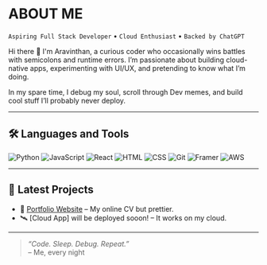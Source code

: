 # ABOUT ME

`Aspiring Full Stack Developer` • `Cloud Enthusiast` • `Backed by ChatGPT` 

Hi there 👋 I'm Aravinthan, a curious coder who occasionally wins battles with semicolons and runtime errors. I’m passionate about building cloud-native apps, experimenting with UI/UX, and pretending to know what I’m doing.

In my spare time, I debug my soul, scroll through Dev memes, and build cool stuff I’ll probably never deploy.

---

## 🛠 Languages and Tools

![Python](https://img.shields.io/badge/-Python-05122A?style=flat&logo=python)
![JavaScript](https://img.shields.io/badge/-JavaScript-05122A?style=flat&logo=javascript)
![React](https://img.shields.io/badge/-React-05122A?style=flat&logo=react)
![HTML](https://img.shields.io/badge/-HTML-05122A?style=flat&logo=html5)
![CSS](https://img.shields.io/badge/-CSS-05122A?style=flat&logo=css3)
![Git](https://img.shields.io/badge/-Git-05122A?style=flat&logo=git)
![Framer](https://img.shields.io/badge/-Framer-05122A?style=flat&logo=framer&logoColor=white)
![AWS](https://img.shields.io/badge/-AWS-05122A?style=flat&logo=amazonaws&logoColor=white)

---

## 🚀 Latest Projects

- 🎨 [Portfolio Website](https://arvfolio.framer.website/) – My online CV but prettier.
- 🛰️ [Cloud App] will be deployed sooon! – It works on my cloud.

---

> _“Code. Sleep. Debug. Repeat.”_  
> – Me, every night

